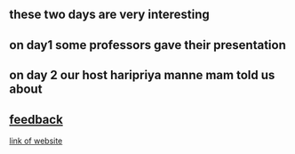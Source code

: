 ## these two days are very interesting
on day1 some professors gave their presentation 
---
on day 2
our host haripriya manne mam
told us about
---
[feedback](https://www.youtube.com/redirect?redir_token=QUFFLUhqbWhiSjlTT0kxazd3MGQwV1hkb2N0bFdVQ0pMd3xBQ3Jtc0tublhCbUZoa3ZHTEY4dFNnQU5OZXRoaFdJRVF5dFA5OE1nbExFQnZXWERkVFBQZjVSVGxWQWQ2eC1wa1V6V0RrX3VabWNNREtGYWZGTFVvYm1FOHFobk5NVGdITGxMbmFzOEF6MVpaWU9jellRcGk4OA%3D%3D&event=live_chat&q=https%3A%2F%2Fforms.gle%2FfKx7C3oeTccWCNPSA)
---
[link of website](https://sites.google.com/apssdc.in/gamificationwitharvrbatch2)

